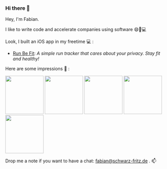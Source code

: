 ### Hi there 👋

Hey, I'm Fabian. 

I like to write code and accelerate companies using software 😄🎈💻

Look, I built an iOS app in my freetime 💻  :
 - [Run Be Fit](https://apps.apple.com/en/app/run-be-fit/id6463439731): *A simple run tracker that cares about your privacy. Stay fit and healthy!*

Here are some impressions 🥇 :


<img src="https://github.com/fabianschwarzfritz/fabianschwarzfritz/assets/1759672/dc948f31-ff5c-4605-9409-d928970825a3" width="120" />
<img src="https://github.com/fabianschwarzfritz/fabianschwarzfritz/assets/1759672/ce2aa23b-acf7-4cbf-9fd4-77cbde510037" width="120" />
<img src="https://github.com/fabianschwarzfritz/fabianschwarzfritz/assets/1759672/3150a898-3b64-42aa-9a0b-e16877600518" width="120" />
<img src="https://github.com/fabianschwarzfritz/fabianschwarzfritz/assets/1759672/a3455a17-b576-497c-a436-7f7bd29b3de2" width="120" />
<img src="https://github.com/fabianschwarzfritz/fabianschwarzfritz/assets/1759672/bb2277d4-5cb9-4d76-96ae-e8c2c6df73cd" width="120" />


Drop me a note if you want to have a chat: fabian@schwarz-fritz.de . 📫

<!--
**fabianschwarzfritz/fabianschwarzfritz** is a ✨ _special_ ✨ repository because its `README.md` (this file) appears on your GitHub profile.

Here are some ideas to get you started:

- 🔭 I’m currently working on ...
- 🌱 I’m currently learning ...
- 👯 I’m looking to collaborate on ...
- 🤔 I’m looking for help with ...
- 💬 Ask me about ...
- 📫 How to reach me: ...
- 😄 Pronouns: ...
- ⚡ Fun fact: ...
-->
